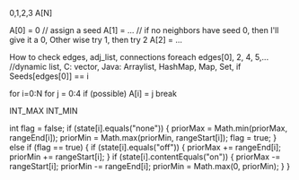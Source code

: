0,1,2,3
A[N]

A[0] = 0 // assign a seed
A[1] = ... // if no neighbors have seed 0, then I'll give it a 0, Other wise try 1, then try 2
A[2] = ...

How to check edges, adj_list, connections
foreach edges[0], 2, 4, 5,... //dynamic list, C: vector, Java: Arraylist, HashMap, Map, Set, 
   if Seeds[edges[0]] == i
   
for i=0:N
    for j = 0:4 
	   if (possible)
	       A[i] = j
		   break
		   
INT_MAX
INT_MIN		   
		   
		   
int flag = false;
if (state[i].equals("none")) {
	priorMax = Math.min(priorMax, rangeEnd[i]);
	priorMin = Math.max(priorMin, rangeStart[i]);
	flag = true;
} 
else if (flag == true) {
			if (state[i].equals("off")) {
				priorMax += rangeEnd[i];
				priorMin += rangeStart[i];
			}
			if (state[i].contentEquals("on")) {
				priorMax -= rangeStart[i];
				priorMin -= rangeEnd[i];
				priorMin = Math.max(0, priorMin);
			}
}		   